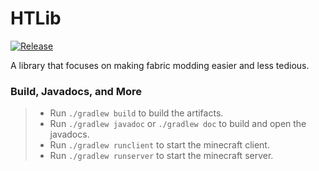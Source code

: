 # HTLib
[![Release](https://jitpack.io/v/tech.harmless/minecraft-htlib.svg)](https://jitpack.io/#tech.harmless/minecraft-htlib)

A library that focuses on making fabric modding easier and less tedious.

### Build, Javadocs, and More

> - Run ```./gradlew build``` to build the artifacts.
> - Run ```./gradlew javadoc``` or ```./gradlew doc``` to build and open the javadocs.
> - Run ```./gradlew runclient``` to start the minecraft client.
> - Run ```./gradlew runserver``` to start the minecraft server.
